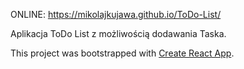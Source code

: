 ONLINE:  https://mikolajkujawa.github.io/ToDo-List/

Aplikacja ToDo List z możliwością dodawania Taska.

This project was bootstrapped with [Create React App](https://github.com/facebook/create-react-app).
